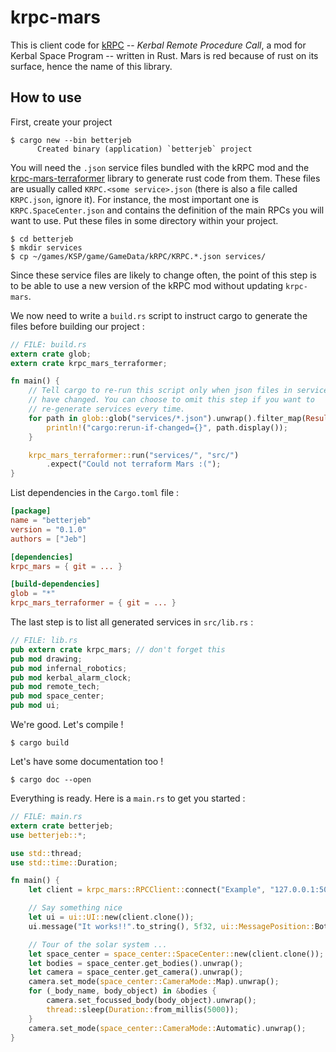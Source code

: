 # krpc-mars

This is client code for [kRPC] -- *Kerbal Remote Procedure Call*, a mod for
Kerbal Space Program -- written in Rust. Mars is red because of rust on its
surface, hence the name of this library.

[kRPC]: https://github.com/krpc/krpc

## How to use

First, create your project

    $ cargo new --bin betterjeb
          Created binary (application) `betterjeb` project

You will need the `.json` service files bundled with the kRPC mod and the
[krpc-mars-terraformer] library to generate rust code from them. These files are
usually called `KRPC.<some service>.json` (there is also a file called
`KRPC.json`, ignore it). For instance, the most important one is
`KRPC.SpaceCenter.json` and contains the definition of the main RPCs you will
want to use. Put these files in some directory within your project.

[krpc-mars-terraformer]: https://github.com/Cahu/krpc-mars-terraformer

    $ cd betterjeb
    $ mkdir services
    $ cp ~/games/KSP/game/GameData/kRPC/KRPC.*.json services/

Since these service files are likely to change often, the point of this step is
to be able to use a new version of the kRPC mod without updating `krpc-mars`.

We now need to write a `build.rs` script to instruct cargo to generate the
files before building our project :

```rust
// FILE: build.rs
extern crate glob;
extern crate krpc_mars_terraformer;

fn main() {
	// Tell cargo to re-run this script only when json files in services/
	// have changed. You can choose to omit this step if you want to
	// re-generate services every time.
	for path in glob::glob("services/*.json").unwrap().filter_map(Result::ok) {
		println!("cargo:rerun-if-changed={}", path.display());
	}

	krpc_mars_terraformer::run("services/", "src/")
		.expect("Could not terraform Mars :(");
}
```

List dependencies in the `Cargo.toml` file :

```toml
[package]
name = "betterjeb"
version = "0.1.0"
authors = ["Jeb"]

[dependencies]
krpc_mars = { git = ... }

[build-dependencies]
glob = "*"
krpc_mars_terraformer = { git = ... }
```

The last step is to list all generated services in `src/lib.rs` :

```rust
// FILE: lib.rs
pub extern crate krpc_mars; // don't forget this
pub mod drawing;
pub mod infernal_robotics;
pub mod kerbal_alarm_clock;
pub mod remote_tech;
pub mod space_center;
pub mod ui;
```

We're good. Let's compile !

    $ cargo build

Let's have some documentation too !

    $ cargo doc --open

Everything is ready. Here is a `main.rs` to get you started :

```rust
// FILE: main.rs
extern crate betterjeb;
use betterjeb::*;

use std::thread;
use std::time::Duration;

fn main() {
	let client = krpc_mars::RPCClient::connect("Example", "127.0.0.1:50000").unwrap();

	// Say something nice
	let ui = ui::UI::new(client.clone());
	ui.message("It works!!".to_string(), 5f32, ui::MessagePosition::BottomCenter).unwrap();

	// Tour of the solar system ...
	let space_center = space_center::SpaceCenter::new(client.clone());
	let bodies = space_center.get_bodies().unwrap();
	let camera = space_center.get_camera().unwrap();
	camera.set_mode(space_center::CameraMode::Map).unwrap();
	for (_body_name, body_object) in &bodies {
		camera.set_focussed_body(body_object).unwrap();
		thread::sleep(Duration::from_millis(5000));
	}
	camera.set_mode(space_center::CameraMode::Automatic).unwrap();
}
```
